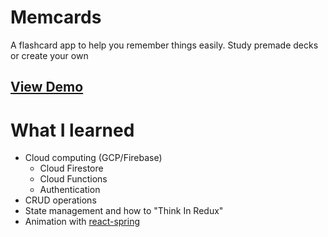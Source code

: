 # Memcards

A flashcard app to help you remember things easily. Study premade decks or create your own

## [View Demo](https://memcards.netlify.com/)

# What I learned

- Cloud computing (GCP/Firebase)
  - Cloud Firestore
  - Cloud Functions
  - Authentication
- CRUD operations
- State management and how to "Think In Redux"
- Animation with [react-spring](https://www.react-spring.io/)
